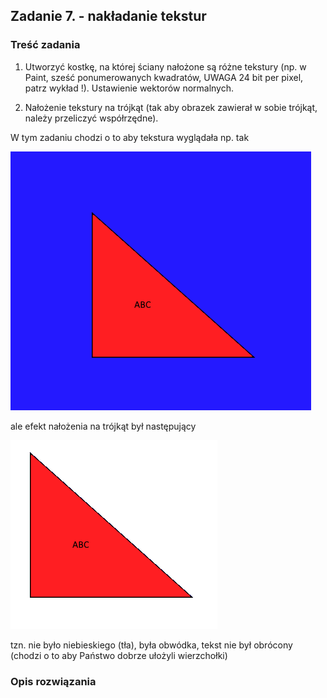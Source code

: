 ## Zadanie 7. - nakładanie tekstur

### Treść zadania
1) Utworzyć kostkę, na której ściany nałożone są różne tekstury (np. w Paint, sześć ponumerowanych kwadratów, UWAGA 24 bit per pixel, patrz wykład !). Ustawienie wektorów normalnych.

2) Nałożenie tekstury na trójkąt (tak aby obrazek zawierał w sobie trójkąt, należy przeliczyć współrzędne).

W tym zadaniu chodzi o to aby tekstura wyglądała np. tak

![Tekstura](grafiki/tekstura.png) 

ale efekt nałożenia na trójkąt był następujący

![Oczekiwany efekt](grafiki/efekt.png)

tzn. nie było niebieskiego (tła), była obwódka, tekst nie był obrócony (chodzi o to aby Państwo dobrze ułożyli wierzchołki)


### Opis rozwiązania
